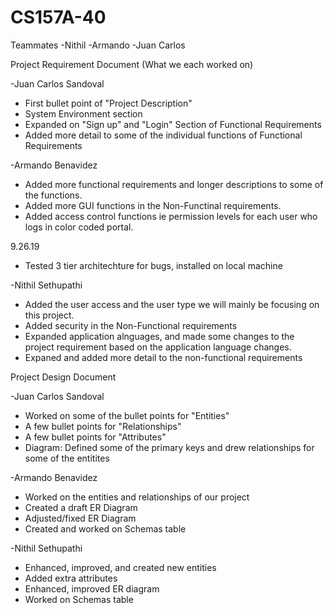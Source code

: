 # CS157A-40

Teammates
-Nithil
-Armando
-Juan Carlos

Project Requirement Document (What we each worked on)

-Juan Carlos Sandoval
  * First bullet point of "Project Description"
  * System Environment section
  * Expanded on "Sign up" and "Login" Section of Functional Requirements
  * Added more detail to some of the individual functions of Functional Requirements

-Armando Benavidez
  * Added more functional requirements and longer descriptions to some of the functions.
  * Added more GUI functions in the Non-Functinal requirements.
  * Added access control functions ie permission levels for each user who logs in color coded portal.
  
  9.26.19
  * Tested 3 tier architechture for bugs, installed on local machine

-Nithil Sethupathi
  * Added the user access and the user type we will mainly be focusing on this project.
  * Added security in the Non-Functional requirements
  * Expanded application alnguages, and made some changes to the project requirement based on the application language changes.
  * Expaned and added more detail to the non-functional requirements
  
  
  Project Design Document
  
-Juan Carlos Sandoval
  * Worked on some of the bullet points for "Entities"
  * A few bullet points for "Relationships"
  * A few bullet points for "Attributes"
  * Diagram: Defined some of the primary keys and drew relationships for some of the entitites
  
-Armando Benavidez
  * Worked on the entities and relationships of our project
  * Created a draft ER Diagram
  * Adjusted/fixed ER Diagram
  * Created and worked on Schemas table

-Nithil Sethupathi
 * Enhanced, improved, and created new entities
 * Added extra attributes
 * Enhanced, improved ER diagram
 * Worked on Schemas table
